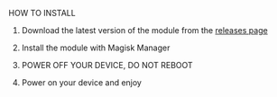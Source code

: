 HOW TO INSTALL

1. Download the latest version of the module from the [releases page](https://github.com/LukeSkyD/NP1-MGLRU-FIX/releases/tag/release)

2. Install the module with Magisk Manager

3. POWER OFF YOUR DEVICE, DO NOT REBOOT

4. Power on your device and enjoy

